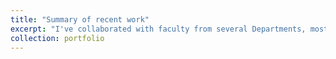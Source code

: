 ```yaml
---
title: "Summary of recent work"
excerpt: "I've collaborated with faculty from several Departments, most recently on a genomics DOE project. More details comming soon <br/><img src='/images/portofolio.png'>"
collection: portfolio
---
```


